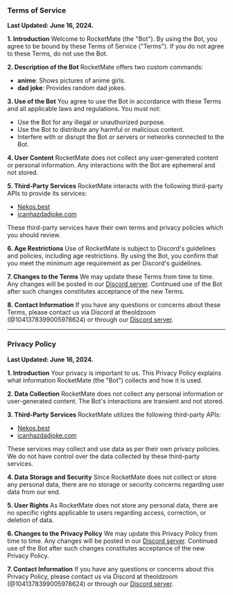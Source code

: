### Terms of Service

**Last Updated: June 16, 2024.**

**1. Introduction**
Welcome to RocketMate (the "Bot"). By using the Bot, you agree to be bound by these Terms of Service ("Terms"). If you do not agree to these Terms, do not use the Bot.

**2. Description of the Bot**
RocketMate offers two custom commands: 
- **anime**: Shows pictures of anime girls.
- **dad joke**: Provides random dad jokes.

**3. Use of the Bot**
You agree to use the Bot in accordance with these Terms and all applicable laws and regulations. You must not:
- Use the Bot for any illegal or unauthorized purpose.
- Use the Bot to distribute any harmful or malicious content.
- Interfere with or disrupt the Bot or servers or networks connected to the Bot.

**4. User Content**
RocketMate does not collect any user-generated content or personal information. Any interactions with the Bot are ephemeral and not stored.

**5. Third-Party Services**
RocketMate interacts with the following third-party APIs to provide its services:
- [Nekos.best](https://nekos.best/)
- [icanhazdadjoke.com](https://icanhazdadjoke.com/)

These third-party services have their own terms and privacy policies which you should review.

**6. Age Restrictions**
Use of RocketMate is subject to Discord's guidelines and policies, including age restrictions. By using the Bot, you confirm that you meet the minimum age requirement as per Discord's guidelines.

**7. Changes to the Terms**
We may update these Terms from time to time. Any changes will be posted in our [Discord server](https://discord.gg/2m6EwrTyzy). Continued use of the Bot after such changes constitutes acceptance of the new Terms.

**8. Contact Information**
If you have any questions or concerns about these Terms, please contact us via Discord at theoldzoom (@1041378399005978624) or through our [Discord server](https://discord.gg/2m6EwrTyzy).

---

### Privacy Policy

**Last Updated: June 16, 2024.**

**1. Introduction**
Your privacy is important to us. This Privacy Policy explains what information RocketMate (the "Bot") collects and how it is used.

**2. Data Collection**
RocketMate does not collect any personal information or user-generated content. The Bot's interactions are transient and not stored.

**3. Third-Party Services**
RocketMate utilizes the following third-party APIs:
- [Nekos.best](https://nekos.best/)
- [icanhazdadjoke.com](https://icanhazdadjoke.com/)

These services may collect and use data as per their own privacy policies. We do not have control over the data collected by these third-party services.

**4. Data Storage and Security**
Since RocketMate does not collect or store any personal data, there are no storage or security concerns regarding user data from our end.

**5. User Rights**
As RocketMate does not store any personal data, there are no specific rights applicable to users regarding access, correction, or deletion of data.

**6. Changes to the Privacy Policy**
We may update this Privacy Policy from time to time. Any changes will be posted in our [Discord server](https://discord.gg/2m6EwrTyzy). Continued use of the Bot after such changes constitutes acceptance of the new Privacy Policy.

**7. Contact Information**
If you have any questions or concerns about this Privacy Policy, please contact us via Discord at theoldzoom (@1041378399005978624) or through our [Discord server](https://discord.gg/2m6EwrTyzy).
